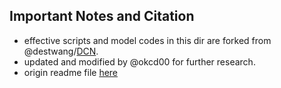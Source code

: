 ## Important Notes and Citation

+ effective scripts and model codes in this dir are forked from @destwang/[DCN](https://github.com/destwang/DCN).
+ updated and modified by @okcd00 for further research.
+ origin readme file [here](readme.origin.md)
